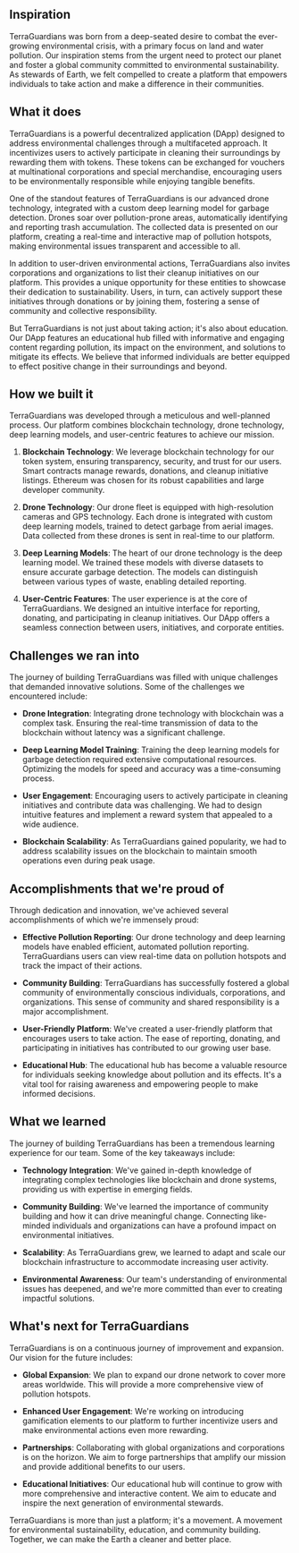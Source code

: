 ## Inspiration

TerraGuardians was born from a deep-seated desire to combat the ever-growing environmental crisis, with a primary focus on land and water pollution. Our inspiration stems from the urgent need to protect our planet and foster a global community committed to environmental sustainability. As stewards of Earth, we felt compelled to create a platform that empowers individuals to take action and make a difference in their communities.

## What it does

TerraGuardians is a powerful decentralized application (DApp) designed to address environmental challenges through a multifaceted approach. It incentivizes users to actively participate in cleaning their surroundings by rewarding them with tokens. These tokens can be exchanged for vouchers at multinational corporations and special merchandise, encouraging users to be environmentally responsible while enjoying tangible benefits.

One of the standout features of TerraGuardians is our advanced drone technology, integrated with a custom deep learning model for garbage detection. Drones soar over pollution-prone areas, automatically identifying and reporting trash accumulation. The collected data is presented on our platform, creating a real-time and interactive map of pollution hotspots, making environmental issues transparent and accessible to all.

In addition to user-driven environmental actions, TerraGuardians also invites corporations and organizations to list their cleanup initiatives on our platform. This provides a unique opportunity for these entities to showcase their dedication to sustainability. Users, in turn, can actively support these initiatives through donations or by joining them, fostering a sense of community and collective responsibility.

But TerraGuardians is not just about taking action; it's also about education. Our DApp features an educational hub filled with informative and engaging content regarding pollution, its impact on the environment, and solutions to mitigate its effects. We believe that informed individuals are better equipped to effect positive change in their surroundings and beyond.

## How we built it

TerraGuardians was developed through a meticulous and well-planned process. Our platform combines blockchain technology, drone technology, deep learning models, and user-centric features to achieve our mission. 

1. **Blockchain Technology**: We leverage blockchain technology for our token system, ensuring transparency, security, and trust for our users. Smart contracts manage rewards, donations, and cleanup initiative listings. Ethereum was chosen for its robust capabilities and large developer community.

2. **Drone Technology**: Our drone fleet is equipped with high-resolution cameras and GPS technology. Each drone is integrated with custom deep learning models, trained to detect garbage from aerial images. Data collected from these drones is sent in real-time to our platform.

3. **Deep Learning Models**: The heart of our drone technology is the deep learning model. We trained these models with diverse datasets to ensure accurate garbage detection. The models can distinguish between various types of waste, enabling detailed reporting.

4. **User-Centric Features**: The user experience is at the core of TerraGuardians. We designed an intuitive interface for reporting, donating, and participating in cleanup initiatives. Our DApp offers a seamless connection between users, initiatives, and corporate entities.

## Challenges we ran into

The journey of building TerraGuardians was filled with unique challenges that demanded innovative solutions. Some of the challenges we encountered include:

- **Drone Integration**: Integrating drone technology with blockchain was a complex task. Ensuring the real-time transmission of data to the blockchain without latency was a significant challenge.

- **Deep Learning Model Training**: Training the deep learning models for garbage detection required extensive computational resources. Optimizing the models for speed and accuracy was a time-consuming process.

- **User Engagement**: Encouraging users to actively participate in cleaning initiatives and contribute data was challenging. We had to design intuitive features and implement a reward system that appealed to a wide audience.

- **Blockchain Scalability**: As TerraGuardians gained popularity, we had to address scalability issues on the blockchain to maintain smooth operations even during peak usage.

## Accomplishments that we're proud of

Through dedication and innovation, we've achieved several accomplishments of which we're immensely proud:

- **Effective Pollution Reporting**: Our drone technology and deep learning models have enabled efficient, automated pollution reporting. TerraGuardians users can view real-time data on pollution hotspots and track the impact of their actions.

- **Community Building**: TerraGuardians has successfully fostered a global community of environmentally conscious individuals, corporations, and organizations. This sense of community and shared responsibility is a major accomplishment.

- **User-Friendly Platform**: We've created a user-friendly platform that encourages users to take action. The ease of reporting, donating, and participating in initiatives has contributed to our growing user base.

- **Educational Hub**: The educational hub has become a valuable resource for individuals seeking knowledge about pollution and its effects. It's a vital tool for raising awareness and empowering people to make informed decisions.

## What we learned

The journey of building TerraGuardians has been a tremendous learning experience for our team. Some of the key takeaways include:

- **Technology Integration**: We've gained in-depth knowledge of integrating complex technologies like blockchain and drone systems, providing us with expertise in emerging fields.

- **Community Building**: We've learned the importance of community building and how it can drive meaningful change. Connecting like-minded individuals and organizations can have a profound impact on environmental initiatives.

- **Scalability**: As TerraGuardians grew, we learned to adapt and scale our blockchain infrastructure to accommodate increasing user activity.

- **Environmental Awareness**: Our team's understanding of environmental issues has deepened, and we're more committed than ever to creating impactful solutions.

## What's next for TerraGuardians

TerraGuardians is on a continuous journey of improvement and expansion. Our vision for the future includes:

- **Global Expansion**: We plan to expand our drone network to cover more areas worldwide. This will provide a more comprehensive view of pollution hotspots.

- **Enhanced User Engagement**: We're working on introducing gamification elements to our platform to further incentivize users and make environmental actions even more rewarding.

- **Partnerships**: Collaborating with global organizations and corporations is on the horizon. We aim to forge partnerships that amplify our mission and provide additional benefits to our users.

- **Educational Initiatives**: Our educational hub will continue to grow with more comprehensive and interactive content. We aim to educate and inspire the next generation of environmental stewards.

TerraGuardians is more than just a platform; it's a movement. A movement for environmental sustainability, education, and community building. Together, we can make the Earth a cleaner and better place.
